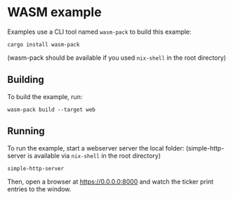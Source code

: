 # WASM example

Examples use a CLI tool named `wasm-pack` to build this example:

```
cargo install wasm-pack
```

(wasm-pack should be available if you used `nix-shell` in the root directory)

## Building

To build the example, run:

```
wasm-pack build --target web
```

## Running

To run the example, start a webserver server the local folder:
(simple-http-server is available via `nix-shell` in the root directory)


```
simple-http-server
```

Then, open a browser at https://0.0.0.0:8000 and watch the ticker print entries to the window.
